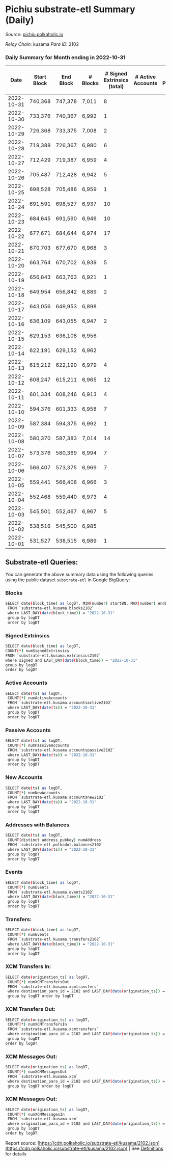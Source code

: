 # Pichiu substrate-etl Summary (Daily)

_Source_: [pichiu.polkaholic.io](https://pichiu.polkaholic.io)

*Relay Chain*: kusama
*Para ID*: 2102



### Daily Summary for Month ending in 2022-10-31


| Date | Start Block | End Block | # Blocks | # Signed Extrinsics (total) | # Active Accounts | # Passive | # New | # Addresses with Balances | # Events | # Transfers | # XCM Transfers In | # XCM Transfers Out | # XCM In | # XCM Out | Issues | 
| ---- | ----------- | --------- | -------- | --------------------------- | ----------------- | --------- | ----- | ------------------------- | -------- | ----------- | ------------------ | ------------------- | -------- | --------- | ------ |
| 2022-10-31 | 740,368 | 747,378 | 7,011 | 8 |  |  |  | 1,109 | 14,061 | 2  |   |   |  |  |  |
| 2022-10-30 | 733,376 | 740,367 | 6,992 | 1 |  |  |  | 1,107 | 13,992 |   |   |   |  |  |  |
| 2022-10-29 | 726,368 | 733,375 | 7,008 | 2 |  |  |  |  | 14,028 |   |   |   |  |  |  |
| 2022-10-28 | 719,388 | 726,367 | 6,980 | 6 |  |  |  | 1,107 | 13,990 | 1  |   |   |  |  |  |
| 2022-10-27 | 712,429 | 719,387 | 6,959 | 4 |  |  |  |  | 13,940 | 3  |   |   |  |  |  |
| 2022-10-26 | 705,487 | 712,428 | 6,942 | 5 |  |  |  | 1,105 | 13,914 | 2  |   |   |  |  |  |
| 2022-10-25 | 698,528 | 705,486 | 6,959 | 1 |  |  |  |  | 13,925 | 1  |   |   |  |  |  |
| 2022-10-24 | 691,591 | 698,527 | 6,937 | 10 |  |  |  |  | 13,928 | 6  |   |   |  |  |  |
| 2022-10-23 | 684,645 | 691,590 | 6,946 | 10 |  |  |  | 1,099 | 13,942 | 3  |   |   |  |  |  |
| 2022-10-22 | 677,671 | 684,644 | 6,974 | 17 |  |  |  | 1,097 | 15,856 | 489  |   |   |  |  |  |
| 2022-10-21 | 670,703 | 677,670 | 6,968 | 3 |  |  |  | 661 | 13,952 |   |   |   |  |  |  |
| 2022-10-20 | 663,764 | 670,702 | 6,939 | 5 |  |  |  |  | 13,908 | 1  | 2  |   |  |  |  |
| 2022-10-19 | 656,843 | 663,763 | 6,921 | 1 |  |  |  | 661 | 13,852 |   |   |   |  |  |  |
| 2022-10-18 | 649,954 | 656,842 | 6,889 | 2 |  |  |  |  | 13,791 |   |   |   |  |  |  |
| 2022-10-17 | 643,056 | 649,953 | 6,898 |  |  |  |  |  | 13,800 |   |   |   |  |  |  |
| 2022-10-16 | 636,109 | 643,055 | 6,947 | 2 |  |  |  | 661 | 13,906 |   |   |   |  |  |  |
| 2022-10-15 | 629,153 | 636,108 | 6,956 |  |  |  |  |  | 13,916 |   |   |   |  |  |  |
| 2022-10-14 | 622,191 | 629,152 | 6,962 |  |  |  |  | 661 | 13,928 |   |   |   |  |  |  |
| 2022-10-13 | 615,212 | 622,190 | 6,979 | 4 |  |  |  | 661 | 13,980 | 1  |   |   |  |  |  |
| 2022-10-12 | 608,247 | 615,211 | 6,965 | 12 |  |  |  | 660 | 13,974 |   |   |   |  |  |  |
| 2022-10-11 | 601,334 | 608,246 | 6,913 | 4 |  |  |  | 660 | 13,847 |   |   |   |  |  |  |
| 2022-10-10 | 594,376 | 601,333 | 6,958 | 7 |  |  |  | 660 | 13,950 | 1  |   |   |  |  |  |
| 2022-10-09 | 587,384 | 594,375 | 6,992 | 1 |  |  |  | 660 | 13,992 |   |   |   |  |  |  |
| 2022-10-08 | 580,370 | 587,383 | 7,014 | 14 |  |  |  | 660 | 14,081 |   |   |   |  |  |  |
| 2022-10-07 | 573,376 | 580,369 | 6,994 | 7 |  |  |  | 660 | 14,020 |   |   |   |  |  |  |
| 2022-10-06 | 566,407 | 573,375 | 6,969 | 7 |  |  |  | 660 | 13,970 |   |   |   |  |  |  |
| 2022-10-05 | 559,441 | 566,406 | 6,966 | 3 |  |  |  | 660 | 13,953 |   |   |   |  |  |  |
| 2022-10-04 | 552,468 | 559,440 | 6,973 | 4 |  |  |  |  | 13,970 | 1  |   |   |  |  |  |
| 2022-10-03 | 545,501 | 552,467 | 6,967 | 5 |  |  |  |  | 13,961 |   |   |   |  |  |  |
| 2022-10-02 | 538,516 | 545,500 | 6,985 |  |  |  |  |  | 13,974 |   |   |   |  |  |  |
| 2022-10-01 | 531,527 | 538,515 | 6,989 | 1 |  |  |  |  | 13,986 |   |   |   |  |  |  |

## Substrate-etl Queries:
You can generate the above summary data using the following queries using the public dataset `substrate-etl` in Google BigQuery:

### Blocks
```bash
SELECT date(block_time) as logDT, MIN(number) startBN, MAX(number) endBN, COUNT(*) numBlocks 
 FROM `substrate-etl.kusama.blocks2102`  
 where LAST_DAY(date(block_time)) = "2022-10-31" 
 group by logDT 
 order by logDT
```

### Signed Extrinsics
```bash
SELECT date(block_time) as logDT, 
COUNT(*) numSignedExtrinsics 
FROM `substrate-etl.kusama.extrinsics2102`  
where signed and LAST_DAY(date(block_time)) = "2022-10-31" 
group by logDT 
order by logDT
```

### Active Accounts
```bash
SELECT date(ts) as logDT, 
 COUNT(*) numActiveAccounts 
 FROM `substrate-etl.kusama.accountsactive2102` 
 where LAST_DAY(date(ts)) = "2022-10-31" 
 group by logDT 
 order by logDT
```

### Passive Accounts
```bash
SELECT date(ts) as logDT, 
 COUNT(*) numPassiveAccounts 
 FROM `substrate-etl.kusama.accountspassive2102` 
 where LAST_DAY(date(ts)) = "2022-10-31" 
 group by logDT 
 order by logDT
```

### New Accounts
```bash
SELECT date(ts) as logDT, 
 COUNT(*) numNewAccounts 
 FROM `substrate-etl.kusama.accountsnew2102` 
 where LAST_DAY(date(ts)) = "2022-10-31" 
 group by logDT
 order by logDT
```

### Addresses with Balances
```bash
SELECT date(ts) as logDT,
 COUNT(distinct address_pubkey) numAddress 
 FROM `substrate-etl.polkadot.balances2102` 
 where LAST_DAY(date(ts)) = "2022-10-31" 
 group by logDT 
 order by logDT
```

### Events
```bash
SELECT date(block_time) as logDT, 
 COUNT(*) numEvents 
 FROM `substrate-etl.kusama.events2102` 
 where LAST_DAY(date(block_time)) = "2022-10-31" 
 group by logDT 
 order by logDT
```

### Transfers:
```bash
SELECT date(block_time) as logDT, 
 COUNT(*) numEvents 
 FROM `substrate-etl.kusama.transfers2102` 
 where LAST_DAY(date(block_time)) = "2022-10-31" 
 group by logDT 
 order by logDT
```

### XCM Transfers In:
```bash
SELECT date(origination_ts) as logDT, 
 COUNT(*) numXCMTransfersOut 
 FROM `substrate-etl.kusama.xcmtransfers` 
 where destination_para_id = 2102 and LAST_DAY(date(origination_ts)) = "2022-10-31" 
 group by logDT order by logDT
```

### XCM Transfers Out:
```bash
SELECT date(origination_ts) as logDT, 
 COUNT(*) numXCMTransfersIn 
 FROM `substrate-etl.kusama.xcmtransfers` 
 where origination_para_id = 2102 and LAST_DAY(date(origination_ts)) = "2022-10-31" 
 group by logDT 
order by logDT
```

### XCM Messages Out:
```bash
SELECT date(origination_ts) as logDT, 
 COUNT(*) numXCMMessagesOut 
 FROM `substrate-etl.kusama.xcm` 
 where destination_para_id = 2102 and LAST_DAY(date(origination_ts)) = "2022-10-31" 
 group by logDT order by logDT
```

### XCM Messages Out:
```bash
SELECT date(origination_ts) as logDT, 
 COUNT(*) numXCMMessagesIn 
 FROM `substrate-etl.kusama.xcm` 
 where origination_para_id = 2102 and LAST_DAY(date(origination_ts)) = "2022-10-31" 
 group by logDT 
order by logDT
```


Report source: [https://cdn.polkaholic.io/substrate-etl/kusama/2102.json](https://cdn.polkaholic.io/substrate-etl/kusama/2102.json) | See [Definitions](/DEFINITIONS.md) for details
